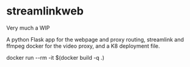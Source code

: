 # streamlinkweb
Very much a WIP

A python Flask app for the webpage and proxy routing, streamlink and ffmpeg docker for the video proxy, and a K8 deployment file.

docker run --rm -it $(docker build -q .)
